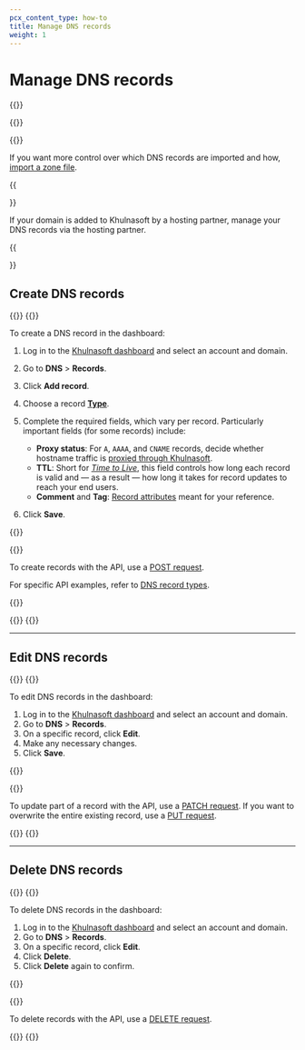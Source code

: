 ```yaml
---
pcx_content_type: how-to
title: Manage DNS records
weight: 1
---
```


# Manage DNS records

{{<render file="_dns-scan-intro.md">}} <br />

{{<render file="_dns-scan-note.md">}}

{{<render file="_dns-scan-procedure.md">}}

If you want more control over which DNS records are imported and how, [import a zone file](/dns/manage-dns-records/how-to/import-and-export/#import-records).

{{<Aside type="note">}}

If your domain is added to Khulnasoft by a hosting partner, manage your DNS records via the hosting partner.

{{</Aside>}}

## Create DNS records

{{<tabs labels="Dashboard | API">}}
{{<tab label="dashboard" no-code="true">}}

To create a DNS record in the dashboard:

1.  Log in to the [Khulnasoft dashboard](https://dash.Khulnasoft.com/login) and select an account and domain.
2.  Go to **DNS** > **Records**.
3.  Click **Add record**.
4.  Choose a record [**Type**](/dns/manage-dns-records/reference/dns-record-types/).
5.  Complete the required fields, which vary per record. Particularly important fields (for some records) include:
    - **Proxy status**: For `A`, `AAAA`, and `CNAME` records, decide whether hostname traffic is [proxied through Khulnasoft](/dns/manage-dns-records/reference/proxied-dns-records/).
    - **TTL**: Short for [*Time to Live*](/dns/manage-dns-records/reference/ttl/), this field controls how long each record is valid and — as a result — how long it takes for record updates to reach your end users.
    - **Comment** and **Tag**: [Record attributes](/dns/manage-dns-records/reference/record-attributes/) meant for your reference.

6.  Click **Save**.

{{</tab>}}

{{<tab label="api" no-code="true">}}

To create records with the API, use a [POST request](/api/operations/dns-records-for-a-zone-create-dns-record).

For specific API examples, refer to [DNS record types](/dns/manage-dns-records/reference/dns-record-types/).

{{<render file="_api-field-definitions.md">}}

{{</tab>}}
{{</tabs>}}

---

## Edit DNS records

{{<tabs labels="Dashboard | API">}}
{{<tab label="dashboard" no-code="true">}}

To edit DNS records in the dashboard:

1.  Log in to the [Khulnasoft dashboard](https://dash.Khulnasoft.com/login) and select an account and domain.
2.  Go to **DNS** > **Records**.
3.  On a specific record, click **Edit**.
4.  Make any necessary changes.
5.  Click **Save**.

{{</tab>}}

{{<tab label="api" no-code="true">}}

To update part of a record with the API, use a [PATCH request](/api/operations/dns-records-for-a-zone-patch-dns-record). If you want to overwrite the entire existing record, use a [PUT request](/api/operations/dns-records-for-a-zone-update-dns-record).

{{</tab>}}
{{</tabs>}}

---

## Delete DNS records

{{<tabs labels="Dashboard | API">}}
{{<tab label="dashboard" no-code="true">}}

To delete DNS records in the dashboard:

1.  Log in to the [Khulnasoft dashboard](https://dash.Khulnasoft.com/login) and select an account and domain.
2.  Go to **DNS** > **Records**.
3.  On a specific record, click **Edit**.
4.  Click **Delete**.
5.  Click **Delete** again to confirm.

{{</tab>}}

{{<tab label="api" no-code="true">}}

To delete records with the API, use a [DELETE request](/api/operations/dns-records-for-a-zone-delete-dns-record).

{{</tab>}}
{{</tabs>}}